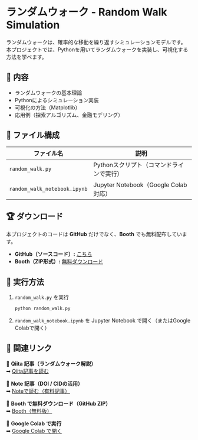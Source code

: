 # ランダムウォーク - Random Walk Simulation

ランダムウォークは、確率的な移動を繰り返すシミュレーションモデルです。  
本プロジェクトでは、Pythonを用いてランダムウォークを実装し、可視化する方法を学べます。

## 📌 内容
- ランダムウォークの基本理論
- Pythonによるシミュレーション実装
- 可視化の方法（Matplotlib）
- 応用例（探索アルゴリズム、金融モデリング）

## 📂 ファイル構成
| ファイル名 | 説明 |
|------------|--------------------------------------------|
| `random_walk.py` | Pythonスクリプト（コマンドラインで実行） |
| `random_walk_notebook.ipynb` | Jupyter Notebook（Google Colab対応） |

## 🏆 ダウンロード
本プロジェクトのコードは **GitHub** だけでなく、**Booth** でも無料配布しています。

- **GitHub（ソースコード）:** [こちら](https://github.com/Ry02024/Complex-System/tree/main/random_walk)
- **Booth（ZIP形式）:** [無料ダウンロード](https://complex-dynamics.booth.pm/items/6457102)

## 🔧 実行方法
1. `random_walk.py` を実行
    ```sh
    python random_walk.py
    ```
2. `random_walk_notebook.ipynb` を Jupyter Notebook で開く（またはGoogle Colabで開く）

## 📌 関連リンク

📌 **Qiita 記事（ランダムウォーク解説）**  
➡ [Qiita記事を読む](https://qiita.com/ry033rdqiita/items/0f5c99c90080f88d1860)

📌 **Note 記事（DOI / CIDの活用）**  
➡ [Noteで読む（有料記事）](https://note.com/ry0w3/n/n438dccdeb2ec)

📌 **Booth で無料ダウンロード（GitHub ZIP）**  
➡ [Booth（無料版）](https://complex-dynamics.booth.pm/items/6457102)

📌 **Google Colab で実行**  
➡ [Google Colab で開く](https://colab.research.google.com/github/Ry02024/Complex-System/blob/main/random_walk/random_walk.ipynb)
